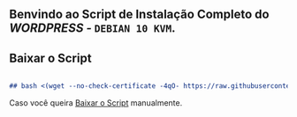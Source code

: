 ## Benvindo ao Script de Instalação Completo do _WORDPRESS_ *-* `DEBIAN 10 KVM`.

## Baixar o Script

```markdown

## bash <(wget --no-check-certificate -4qO- https://raw.githubusercontent.com/midianews/wordpress/master/docker.sh)

```

Caso você queira [Baixar o Script](https://raw.githubusercontent.com/midianews/wordpress/master/docker.sh) manualmente.

